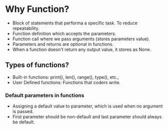 # Why Function?

- Block of statements that performa a specific task. To reduce repeatability.
- Function definition which accepts the parameters.
- Function call where we pass arguments (stores parameters value).
- Parameters and returns are optional in functions.
- When a function doesn't return any output value, it stores as None.

## Types of functions?

- Built-in functions: print(), len(), range(), type(), etc.,
- User Defined functions: Functions that coders write.

### Default parameters in functions

- Assigning a default value to parameter, which is used when no argument is passed.
- First parameter should be non-default and last parameter should always be default.
